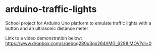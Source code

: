 # arduino-traffic-lights


School project for Arduino Uno platform to emulate traffic lights with a button and an ultrasonic distance meter

Link to a video demonstration below:
https://www.dropbox.com/s/qeboq280u3qx264/IMG_6298.MOV?dl=0
